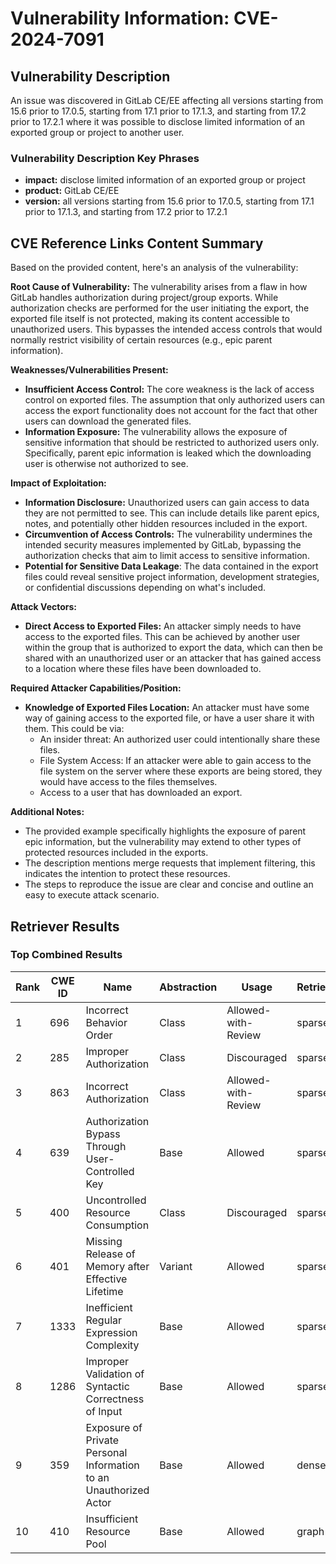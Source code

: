# Vulnerability Information: CVE-2024-7091

## Vulnerability Description
An issue was discovered in GitLab CE/EE affecting all versions starting from 15.6 prior to 17.0.5, starting from 17.1 prior to 17.1.3, and starting from 17.2 prior to 17.2.1 where it was possible to disclose limited information of an exported group or project to another user.

### Vulnerability Description Key Phrases
- **impact:** disclose limited information of an exported group or project
- **product:** GitLab CE/EE
- **version:** all versions starting from 15.6 prior to 17.0.5, starting from 17.1 prior to 17.1.3, and starting from 17.2 prior to 17.2.1

## CVE Reference Links Content Summary
Based on the provided content, here's an analysis of the vulnerability:

**Root Cause of Vulnerability:**
The vulnerability arises from a flaw in how GitLab handles authorization during project/group exports. While authorization checks are performed for the user initiating the export, the exported file itself is not protected, making its content accessible to unauthorized users. This bypasses the intended access controls that would normally restrict visibility of certain resources (e.g., epic parent information).

**Weaknesses/Vulnerabilities Present:**
- **Insufficient Access Control:** The core weakness is the lack of access control on exported files.  The assumption that only authorized users can access the export functionality does not account for the fact that other users can download the generated files.
- **Information Exposure:** The vulnerability allows the exposure of sensitive information that should be restricted to authorized users only. Specifically, parent epic information is leaked which the downloading user is otherwise not authorized to see.

**Impact of Exploitation:**
- **Information Disclosure:** Unauthorized users can gain access to data they are not permitted to see. This can include details like parent epics, notes, and potentially other hidden resources included in the export.
- **Circumvention of Access Controls:** The vulnerability undermines the intended security measures implemented by GitLab, bypassing the authorization checks that aim to limit access to sensitive information.
- **Potential for Sensitive Data Leakage**: The data contained in the export files could reveal sensitive project information, development strategies, or confidential discussions depending on what's included.

**Attack Vectors:**
- **Direct Access to Exported Files:** An attacker simply needs to have access to the exported files.  This can be achieved by another user within the group that is authorized to export the data, which can then be shared with an unauthorized user or an attacker that has gained access to a location where these files have been downloaded to.

**Required Attacker Capabilities/Position:**
- **Knowledge of Exported Files Location:** An attacker must have some way of gaining access to the exported file, or have a user share it with them.  This could be via:
    - An insider threat: An authorized user could intentionally share these files.
    - File System Access: If an attacker were able to gain access to the file system on the server where these exports are being stored, they would have access to the files themselves.
    - Access to a user that has downloaded an export.

**Additional Notes:**
- The provided example specifically highlights the exposure of parent epic information, but the vulnerability may extend to other types of protected resources included in the exports.
- The description mentions merge requests that implement filtering, this indicates the intention to protect these resources.
- The steps to reproduce the issue are clear and concise and outline an easy to execute attack scenario.

## Retriever Results

### Top Combined Results

| Rank | CWE ID | Name | Abstraction | Usage  | Retrievers | Individual Scores |
|------|--------|------|-------------|-------|------------|-------------------|
| 1 | 696 | Incorrect Behavior Order | Class | Allowed-with-Review | sparse | 0.128 |
| 2 | 285 | Improper Authorization | Class | Discouraged | sparse | 0.127 |
| 3 | 863 | Incorrect Authorization | Class | Allowed-with-Review | sparse | 0.122 |
| 4 | 639 | Authorization Bypass Through User-Controlled Key | Base | Allowed | sparse | 0.122 |
| 5 | 400 | Uncontrolled Resource Consumption | Class | Discouraged | sparse | 0.120 |
| 6 | 401 | Missing Release of Memory after Effective Lifetime | Variant | Allowed | sparse | 0.111 |
| 7 | 1333 | Inefficient Regular Expression Complexity | Base | Allowed | sparse | 0.109 |
| 8 | 1286 | Improper Validation of Syntactic Correctness of Input | Base | Allowed | sparse | 0.108 |
| 9 | 359 | Exposure of Private Personal Information to an Unauthorized Actor | Base | Allowed | dense | 0.550 |
| 10 | 410 | Insufficient Resource Pool | Base | Allowed | graph | 0.002 |

